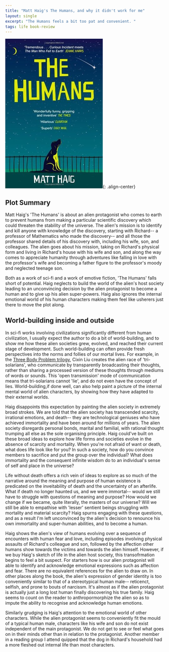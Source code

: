 ```yaml
---
title: "Matt Haig's The Humans, and why it didn't work for me"
layout: single
excerpt: "The Humans feels a bit too pat and convenient. "
tags: life book-review
---
```


![The Humans](/docs/images/The_Humans_Cover.jpg){: .align-center}


## Plot Summary
Matt Haig's 'The Humans' is about an alien protagonist who comes to earth to prevent humans from making a particular scientific discovery which 
could threaten the stability of the universe. The alien's mission is to identify and kill anyone with knowledge of the discovery, starting with Richard-- a professor of Mathematics who made the discovery-- and all those the professor shared details of his discovery with, including his wife, son, and colleagues. The alien goes about his mission, taking on Richard's physical form and living in Richard's house with his wife and son, and along the way comes to appreciate humanity through adventures like falling in love with the professor's wife and becoming a father figure to the professor's moody and neglected teenage son.

Both as a work of sci-fi and a work of emotive fiction, 'The Humans' falls short of potential. Haig neglects to build the world of the alien's host society leading to an unconvincing decision by the alien protagonist to become a human and to give up his alien super-powers. Haig also ignores the internal emotional world of his human characters making them feel like usherers just there to move the plot along. 

## World-building inside and outside
In sci-fi works involving civilizations significantly different from human civilization, I usually expect the author to do a bit of world-building, and to show me how these alien societies grew, evolved, and reached their current stage of development. Such world-building can often provide fresh perspectives into the norms and follies of our mortal lives. For example, in the [Three Body Problem trilogy](https://www.goodreads.com/author/show/5780686.Liu_Cixin), Cixin Liu creates the alien race of 'tri-solarians', who communicate by transparently broadcasting their thoughts, rather than sharing a processed version of these thoughts through mediums of words or sounds. This 'open transmission' mode of communication means that tri-solarians cannot 'lie', and do not even have the concept of lies. 
World-building,if done well, can also help paint a picture of the internal mental world of alien characters, by showing how they have adapted to their external worlds. 

Haig disappoints this expectation by painting the alien society in extremely broad strokes. We are told that the alien society has transcended scarcity, irrational emotions, and death-- they are technological geniuses who have achieved immortality and have been around for millions of years. The alien society disregards personal bonds, marital and familial, with rational thought trumping all else as the sole organising principle. Haig could've built on these broad ideas to explore how life forms and societies evolve in the absence of scarcity and mortality. When you're not afraid of want or death, what does life look like for you? In such a society, how do you convince members to sacrifice and put the group over the individual? What does immortality and the consequent infinite wisdom do to an individual's sense of self and place in the universe?

Life without death offers a rich vein of ideas to explore as so much of the narrative around the meaning and purpose of human existence is predicated on the inveitability of death and the uncertainty of an afterlife. What if death no longer haunted us, and we were immortal-- would we still have to struggle with questions of meaning and purpose? How would we change if we became, quite literally, the masters of our universe? Will we still be able to empathise with 'lesser' sentient beings struggling with mortality and material scarcity? 
Haig spurns engaging with these questions, and as a result I'm left unconvinced by the alien's decision to renounce his own immortality and super-human abilities, and to become a human. 

Haig shows the alien's view of humans evolving over a sequence of encounters with human fear and love, including episodes involving physical assaults of Richard's colleague and son, followed by the affection other humans show towards the victims and towards the alien himself. However, if we buy Haig's sketch of life in the alien host society, this transofrmation begins to feel a bit suspect. For starters how is our alien protagonist will able to identify and acknowledge emotional expressions such as affection and fear. There are no equivalent references for the alien to draw on. In other places along the book, the alien's expression of gender identity is too conveniently similar to that of a stereotypical human male-- reticenct, selfish, and prone to bouts of narcissm. It's almost as if the alien protagonist is actually just a long lost human finally discovering his true family. Haig seems to count on the reader to anthropormorphize the alien so as to impute the ability to recognise and acknowledge human emotions. 

Similarly grudging is Haig's attention to the emotional world of other characters. While the alien protagonist seems to conveniently fit the mould of a typical human male, characters like his wife and son do not exist independent of the main protagonist. We do not get to see or feel what goes on in their minds other than in relation to the protagonist. Another member in a reading group I attend quipped that the dog in Richard's household had a more fleshed out internal life than most characters. 
